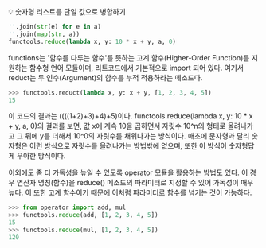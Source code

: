 :bulb: 숫자형 리스트를 단일 값으로 병합하기

```Python
''.join(str(e) for e in a)
''.join(map(str, a))
functools.reduce(lambda x, y: 10 * x + y, a, 0)
```

functions는 '함수를 다루는 함수'를 뜻하는 고계 함수(Higher-Order Function)를 지원하는 함수형 언어 모듈이며, 리트코드에서 기본적으로 import 되어 있다. 여기서 reduct는 두 인수(Argument)의 함수를 누적 적용하라는 메소드다.

```Python
>>> functools.reduct(lambda x, y: x + y, [1, 2, 3, 4, 5])
15
```

이 코드의 결과는 ((((1+2)+3)+4)+5)이다. functools.reduce(lambda x, y: 10 * x + y, a, 0)의 결과를 보면, 값 x에 계속 10을 곱하면서 자릿수 10^n의 형태로 올려나가고 그 뒤에 y를 더해서 10^0의 자릿수를 채워나가는 방식이다. 애초에 문자형과 달리 숫자형은 이런 방식으로 자릿수를 올려나가는 방법밖에 없으며, 또한 이 방식이 숫자형답게 우아한 방식이다.

이외에도 좀 더 가독성을 높일 수 있도록 operator 모듈을 활용하는 방법도 있다. 이 경우 연산자 명칭(함수)을 reduce() 메소드의 파라미터로 지정할 수 있어 가독성이 매우 높다. 이 또한 고계 함수이기 때문에 이처럼 파라미터로 함수를 넘기는 것이 가능하다.

```Python
>>> from operator import add, mul
>>> functools.reduce(add, [1, 2, 3, 4, 5])
15
>>> functools.reduce(mul, [1, 2, 3, 4, 5])
120
```
